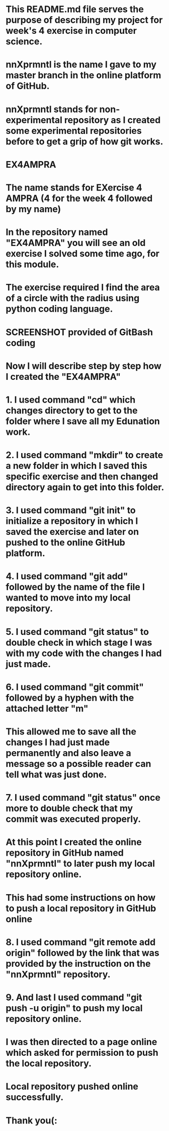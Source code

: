 # This README.md file serves the purpose of describing my project for week's 4 exercise in computer science.
# nnXprmntl is the name I gave to my master branch in the online platform of GitHub.
# nnXprmntl stands for non-experimental repository as I created some experimental repositories before to get a grip of how git works.

# EX4AMPRA
# The name stands for EXercise 4 AMPRA (4 for the week 4 followed by my name)
# In the repository named "EX4AMPRA" you will see an old exercise I solved some time ago, for this module.
# The exercise required I find the area of a circle with the radius using python coding language.

# SCREENSHOT provided of GitBash coding
# Now I will describe step by step how I created the "EX4AMPRA"

# 1. I used command "cd" which changes directory to get to the folder where I save all my Edunation work.

# 2. I used command "mkdir" to create a new folder in which I saved this specific exercise and then changed directory again to get into this folder.

# 3. I used command "git init" to initialize a repository in which I saved the exercise and later on pushed to the online GitHub platform.

# 4. I used command "git add" followed by the name of the file I wanted to move into my local repository.

# 5. I used command "git status" to double check in which stage I was with my code with the changes I had just made.

# 6. I used command "git commit" followed by a hyphen with the attached letter "m"
# This allowed me to save all the changes I had just made permanently and also leave a message so a possible reader can tell what was just done.

# 7. I used command "git status" once more to double check that my commit was executed properly.
# At this point I created the online repository in GitHub named "nnXprmntl" to later push my local repository online.
# This had some instructions on how to push a local repository in GitHub online

# 8. I used command "git remote add origin" followed by the link that was provided by the instruction on the "nnXprmntl" repository.

# 9. And last I used command "git push -u origin" to push my local repository online.
# I was then directed to a page online which asked for permission to push the local repository.
# Local repository pushed online successfully.

# Thank you(:
